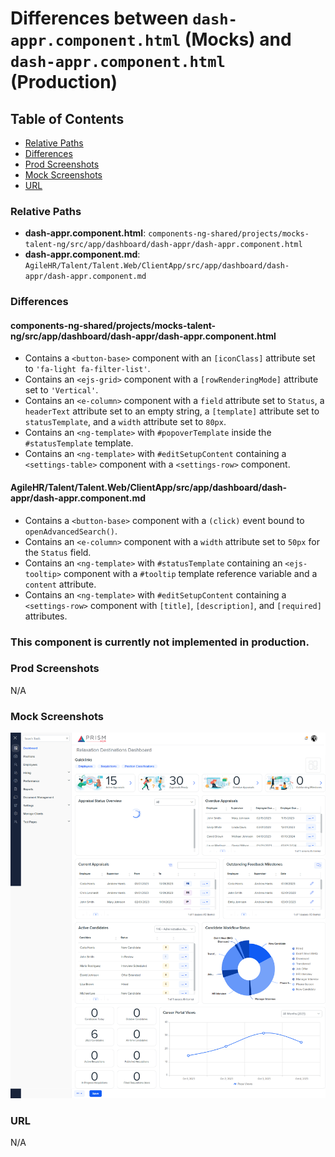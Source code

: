 # Differences between `dash-appr.component.html` (Mocks) and `dash-appr.component.html` (Production)

## Table of Contents

-   [Relative Paths](#relative-paths)
-   [Differences](#differences)
-   [Prod Screenshots](#prod-screenshots)
-   [Mock Screenshots](#mock-screenshots)
-   [URL](#url)

### Relative Paths

-   **dash-appr.component.html**: `components-ng-shared/projects/mocks-talent-ng/src/app/dashboard/dash-appr/dash-appr.component.html`
-   **dash-appr.component.md**: `AgileHR/Talent/Talent.Web/ClientApp/src/app/dashboard/dash-appr/dash-appr.component.md`

### Differences

#### components-ng-shared/projects/mocks-talent-ng/src/app/dashboard/dash-appr/dash-appr.component.html

-   Contains a `<button-base>` component with an `[iconClass]` attribute set to `'fa-light fa-filter-list'`.
-   Contains an `<ejs-grid>` component with a `[rowRenderingMode]` attribute set to `'Vertical'`.
-   Contains an `<e-column>` component with a `field` attribute set to `Status`, a `headerText` attribute set to an empty string, a `[template]` attribute set to `statusTemplate`, and a `width` attribute set to `80px`.
-   Contains an `<ng-template>` with `#popoverTemplate` inside the `#statusTemplate` template.
-   Contains an `<ng-template>` with `#editSetupContent` containing a `<settings-table>` component with a `<settings-row>` component.

#### AgileHR/Talent/Talent.Web/ClientApp/src/app/dashboard/dash-appr/dash-appr.component.md

-   Contains a `<button-base>` component with a `(click)` event bound to `openAdvancedSearch()`.
-   Contains an `<e-column>` component with a `width` attribute set to `50px` for the `Status` field.
-   Contains an `<ng-template>` with `#statusTemplate` containing an `<ejs-tooltip>` component with a `#tooltip` template reference variable and a `content` attribute.
-   Contains an `<ng-template>` with `#editSetupContent` containing a `<settings-row>` component with `[title]`, `[description]`, and `[required]` attributes.

### This component is currently not implemented in production.

### Prod Screenshots

N/A

### Mock Screenshots

![Mock Screenshot](/assets/img/dash-ac-mock.png)

### URL

N/A
